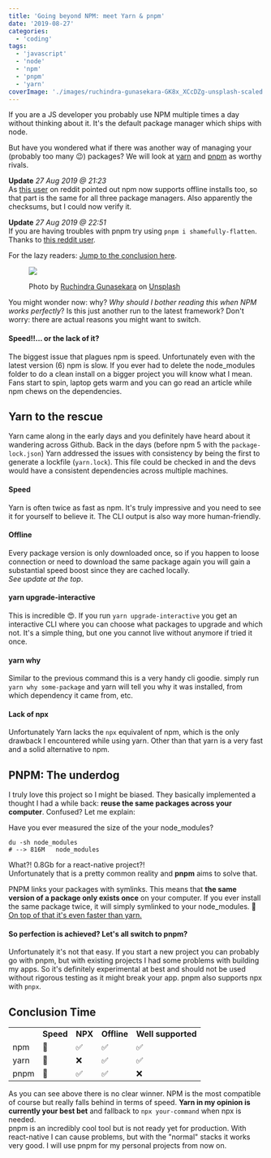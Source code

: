 ```yaml
---
title: 'Going beyond NPM: meet Yarn & pnpm'
date: '2019-08-27'
categories:
  - 'coding'
tags:
  - 'javascript'
  - 'node'
  - 'npm'
  - 'pnpm'
  - 'yarn'
coverImage: './images/ruchindra-gunasekara-GK8x_XCcDZg-unsplash-scaled.jpg'
---
```


If you are a JS developer you probably use NPM multiple times a day without thinking about it. It's the default package manager which ships with node.

But have you wondered what if there was another way of managing your (probably too many 😉) packages? We will look at [yarn](https://yarnpkg.com/en/) and [pnpm](https://pnpm.js.org/) as worthy rivals.

**Update** _27 Aug 2019 @ 21:23_  
As [this user](https://www.reddit.com/r/javascript/comments/cw64xt/going_beyond_npm_meet_yarn_pnpm/ey92a0i?utm_source=share&utm_medium=web2x) on reddit pointed out npm now supports offline installs too, so that part is the same for all three package managers. Also apparently the checksums, but I could now verify it.

**Update** _27 Aug 2019 @ 22:51_  
If you are having troubles with pnpm try using `pnpm i shamefully-flatten`. Thanks to [this reddit user](https://www.reddit.com/r/node/comments/cw64qq/going_beyond_npm_meet_yarn_pnpm/ey9aa1v?utm_source=share&utm_medium=web2x).

For the lazy readers: [Jump to the conclusion here](#conclusion).

<figure>

![](images/ruchindra-gunasekara-GK8x_XCcDZg-unsplash.jpg)

<figcaption>

Photo by [Ruchindra Gunasekara](https://unsplash.com/@ruchindra?utm_source=unsplash&utm_medium=referral&utm_content=creditCopyText) on [Unsplash](https://unsplash.com/?utm_source=unsplash&utm_medium=referral&utm_content=creditCopyText)

</figcaption>

</figure>

You might wonder now: why? _Why should I bother reading this when NPM works perfectly_? Is this just another run to the latest framework? Don't worry: there are actual reasons you might want to switch.

#### Speed!!... or the lack of it?

The biggest issue that plagues npm is speed. Unfortunately even with the latest version (6) npm is slow. If you ever had to delete the node_modules folder to do a clean install on a bigger project you will know what I mean. Fans start to spin, laptop gets warm and you can go read an article while npm chews on the dependencies.

## Yarn to the rescue

Yarn came along in the early days and you definitely have heard about it wandering across Github. Back in the days (before npm 5 with the `package-lock.json`) Yarn addressed the issues with consistency by being the first to generate a lockfile (`yarn.lock`). This file could be checked in and the devs would have a consistent dependencies across multiple machines.

#### Speed

Yarn is often twice as fast as npm. It's truly impressive and you need to see it for yourself to believe it. The CLI output is also way more human-friendly.

#### Offline

Every package version is only downloaded once, so if you happen to loose connection or need to download the same package again you will gain a substantial speed boost since they are cached locally.  
_See update at the top_.

#### yarn upgrade-interactive

This is incredible 😍. If you run `yarn upgrade-interactive` you get an interactive CLI where you can choose what packages to upgrade and which not. It's a simple thing, but one you cannot live without anymore if tried it once.

#### yarn why

Similar to the previous command this is a very handy cli goodie. simply run `yarn why some-package` and yarn will tell you why it was installed, from which dependency it came from, etc.

#### Lack of npx

Unfortunately Yarn lacks the `npx` equivalent of npm, which is the only drawback I encountered while using yarn. Other than that yarn is a very fast and a solid alternative to npm.

## PNPM: The underdog

I truly love this project so I might be biased. They basically implemented a thought I had a while back: **reuse the same packages across your computer**. Confused? Let me explain:

Have you ever measured the size of the your node_modules?

```
du -sh node_modules
# --> 816M   node_modules
```

What?! 0.8Gb for a react-native project?!  
Unfortunately that is a pretty common reality and **pnpm** aims to solve that.

PNPM links your packages with symlinks. This means that **the same version of a package only exists once** on your computer. If you ever install the same package twice, it will simply symlinked to your node_modules. 🚀  
[On top of that it's even faster than yarn.](https://github.com/pnpm/benchmarks-of-javascript-package-managers)

#### So perfection is achieved? Let's all switch to pnpm?

Unfortunately it's not that easy. If you start a new project you can probably go with pnpm, but with existing projects I had some problems with building my apps. So it's definitely experimental at best and should not be used without rigorous testing as it might break your app. pnpm also supports npx with `pnpx`.

## Conclusion Time

<table><tbody><tr><td></td><td><strong>Speed</strong></td><td><strong>NPX</strong></td><td><strong>Offline</strong></td><td><strong>Well supported</strong></td></tr><tr><td>npm</td><td>🐌</td><td>✅</td><td>✅</td><td>✅</td></tr><tr><td>yarn</td><td>🚄</td><td>❌</td><td>✅</td><td>✅</td></tr><tr><td>pnpm</td><td>🚀</td><td>✅</td><td>✅</td><td>❌</td></tr></tbody></table>

As you can see above there is no clear winner. NPM is the most compatible of course but really falls behind in terms of speed. **Yarn in my opinion is currently your best bet** and fallback to `npx your-command` when npx is needed.  
pnpm is an incredibly cool tool but is not ready yet for production. With react-native I can cause problems, but with the "normal" stacks it works very good. I will use pnpm for my personal projects from now on.
